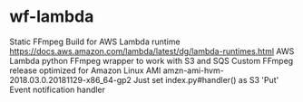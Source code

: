 # wf-lambda
Static FFmpeg Build for AWS Lambda runtime https://docs.aws.amazon.com/lambda/latest/dg/lambda-runtimes.html
AWS Lambda python FFmpeg wrapper to work with S3 and SQS
Custom FFmpeg release optimized for Amazon Linux AMI amzn-ami-hvm-2018.03.0.20181129-x86_64-gp2
Just set index.py#handler() as S3 'Put' Event notification handler

